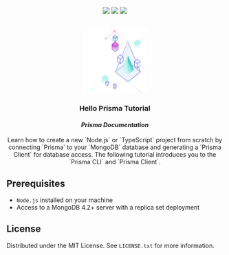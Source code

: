 <p align="center">
  <a href="https://twitter.com/jpaulo_faveri"><img src="https://img.shields.io/badge/-@jpaulo_faveri-282a36?style=flat-square&logo=twitter&logoColor=1DA1F2&link=https://twitter.com/jpaulo_faveri"></a>
  <a href="https://www.linkedin.com/in/joaofaveri/"><img src="https://img.shields.io/badge/-joaofaveri-282a36?style=flat-square&logo=Linkedin&logoColor=0A66C2&link=https://www.linkedin.com/in/joaofaveri/"></a>
  <a href="mailto:joao.faveri@gmail.com"><img src="https://img.shields.io/badge/-joao.faveri@gmail.com-282a36?style=flat-square&logo=Gmail&logoColor=EA4335&link=mailto:joao.faveri@gmail.com"></a>
</p>
<!-- PROJECT LOGO -->
<br />
<div align="center">
  <a href="https://github.com/joaofaveri/full-stack-open-2022">
    <img src="images/prisma.svg" alt="Hello Prisma Tutorial" width="150" height="150">
  </a>

<h3 align="center">Hello Prisma Tutorial</h3>
<h4><i>Prisma Documentation</i></h4>

  <p align="center">
    Learn how to create a new `Node.js` or `TypeScript` project from scratch by connecting `Prisma` to your `MongoDB` database and generating a `Prisma Client` for database access. The following tutorial introduces you to the `Prisma CLI` and `Prisma Client`.
  </p>
</div>

## Prerequisites
- `Node.js` installed on your machine
- Access to a MongoDB 4.2+ server with a replica set deployment


<!-- LICENSE -->
## License

Distributed under the MIT License. See `LICENSE.txt` for more information.

